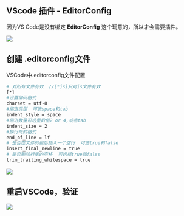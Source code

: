 ## VScode 插件 - EditorConfig

因为VS Code是没有绑定 **EditorConfig** 这个玩意的，所以才会需要插件。

![](/AllFiles/AI_IDE/VSCode/editorconfig/images/001.png)



## 创建 .editorconfig文件

VSCode中.editorconfig文件配置

```sh
# 对所有文件有效  //[*js]只对js文件有效
[*]
#设置编码格式
charset = utf-8
#缩进类型  可选space和tab
indent_style = space
#缩进数量可选整数值2 or 4,或者tab
indent_size = 2
#换行符的格式
end_of_line = lf
# 是否在文件的最后插入一个空行  可选true和false
insert_final_newline = true
# 是否删除行尾的空格  可选择true和false
trim_trailing_whitespace = true
```

![](/AllFiles/AI_IDE/VSCode/editorconfig/images/002.png)



## 重启VSCode，验证

![](/AllFiles/AI_IDE/VSCode/editorconfig/images/003.png)
